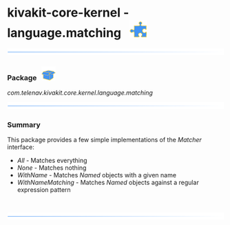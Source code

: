 # kivakit-core-kernel - language.matching &nbsp; ![](../../../documentation/images/puzzle-40.png)

![](../documentation/images/horizontal-line.png)

### Package &nbsp; ![](../../../documentation/images/box-32.png)

*com.telenav.kivakit.core.kernel.language.matching*

![](../documentation/images/horizontal-line.png)

### Summary

This package provides a few simple implementations of the *Matcher* interface:

* *All* - Matches everything
* *None* - Matches nothing
* *WithName* - Matches *Named* objects with a given name
* *WithNameMatching* - Matches *Named* objects against a regular expression pattern

<br/>

![](../documentation/images/horizontal-line.png)
